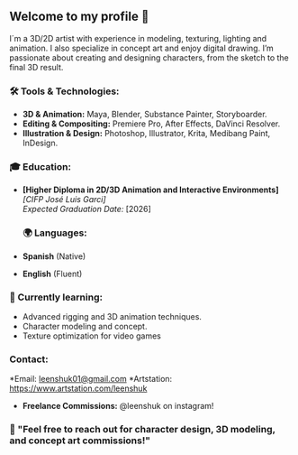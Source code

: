 ## Welcome to my profile 👋
I´m a 3D/2D artist with experience in modeling, texturing, lighting and animation. I also specialize in concept art and enjoy digital drawing. I’m passionate about creating and designing characters, from the sketch to the final 3D result.

### 🛠️ Tools & Technologies:
- **3D & Animation:** Maya, Blender, Substance Painter, Storyboarder.
- **Editing & Compositing:** Premiere Pro, After Effects, DaVinci Resolver.
- **Illustration & Design:** Photoshop, Illustrator, Krita, Medibang Paint, InDesign.

### 🎓 Education:
- **[Higher Diploma in 2D/3D Animation and Interactive Environments]**
   *[CIFP José Luis Garci]*  
  *Expected Graduation Date:* [2026]

  ### 🌍 Languages:
- **Spanish** (Native)
- **English** (Fluent)
  
### 🌱 Currently learning:
- Advanced rigging and 3D animation techniques.
- Character modeling and concept.
- Texture optimization for video games
  
### Contact:
*Email: leenshuk01@gmail.com
*Artstation: https://www.artstation.com/leenshuk
- **Freelance Commissions:** @leenshuk on instagram!

### 🌟 "Feel free to reach out for character design, 3D modeling, and concept art commissions!"

